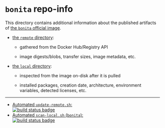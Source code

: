 # `bonita` repo-info

This directory contains additional information about the published artifacts of [the `bonita` official image](https://hub.docker.com/_/bonita/).

-	[the `remote` directory](remote/):

	-	gathered from the Docker Hub/Registry API

	-	image digests/blobs, transfer sizes, image metadata, etc.

-	[the `local` directory](local/):

	-	inspected from the image on-disk after it is pulled

	-	installed packages, creation date, architecture, environment variables, detected licenses, etc.

---

-	[Automated `update-remote.sh`:  
	![build status badge](https://doi-janky.infosiftr.net/job/repo-info/job/remote/badge/icon)](https://doi-janky.infosiftr.net/job/repo-info/job/remote/)
-	[Automated `scan-local.sh` (`bonita`):  
	![build status badge](https://doi-janky.infosiftr.net/job/repo-info/job/local/job/bonita/badge/icon)](https://doi-janky.infosiftr.net/job/repo-info/job/local/job/bonita)
